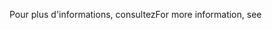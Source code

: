 <span data-ttu-id="931bd-101">Pour plus d'informations, consultez</span><span class="sxs-lookup"><span data-stu-id="931bd-101">For more information, see</span></span>